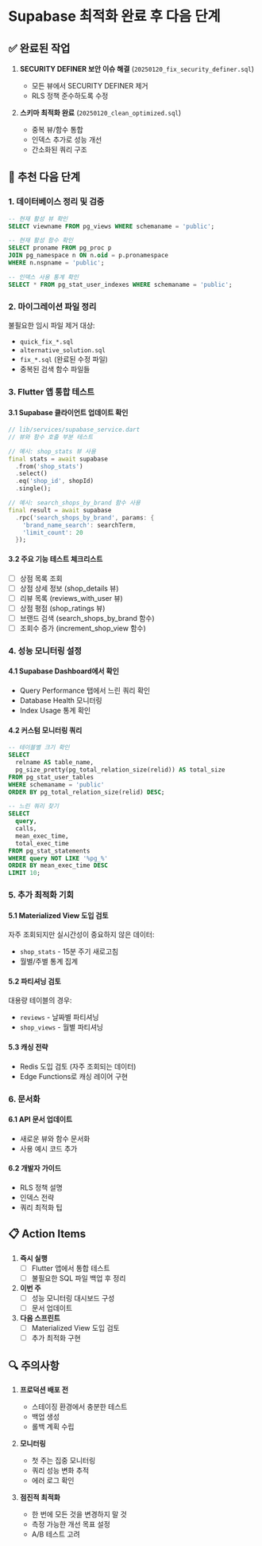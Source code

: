 # Supabase 최적화 완료 후 다음 단계

## ✅ 완료된 작업
1. **SECURITY DEFINER 보안 이슈 해결** (`20250120_fix_security_definer.sql`)
   - 모든 뷰에서 SECURITY DEFINER 제거
   - RLS 정책 준수하도록 수정

2. **스키마 최적화 완료** (`20250120_clean_optimized.sql`)
   - 중복 뷰/함수 통합
   - 인덱스 추가로 성능 개선
   - 간소화된 쿼리 구조

## 🚀 추천 다음 단계

### 1. 데이터베이스 정리 및 검증
```sql
-- 현재 활성 뷰 확인
SELECT viewname FROM pg_views WHERE schemaname = 'public';

-- 현재 활성 함수 확인
SELECT proname FROM pg_proc p
JOIN pg_namespace n ON n.oid = p.pronamespace
WHERE n.nspname = 'public';

-- 인덱스 사용 통계 확인
SELECT * FROM pg_stat_user_indexes WHERE schemaname = 'public';
```

### 2. 마이그레이션 파일 정리
불필요한 임시 파일 제거 대상:
- `quick_fix_*.sql`
- `alternative_solution.sql`
- `fix_*.sql` (완료된 수정 파일)
- 중복된 검색 함수 파일들

### 3. Flutter 앱 통합 테스트

#### 3.1 Supabase 클라이언트 업데이트 확인
```dart
// lib/services/supabase_service.dart
// 뷰와 함수 호출 부분 테스트

// 예시: shop_stats 뷰 사용
final stats = await supabase
  .from('shop_stats')
  .select()
  .eq('shop_id', shopId)
  .single();

// 예시: search_shops_by_brand 함수 사용
final result = await supabase
  .rpc('search_shops_by_brand', params: {
    'brand_name_search': searchTerm,
    'limit_count': 20
  });
```

#### 3.2 주요 기능 테스트 체크리스트
- [ ] 상점 목록 조회
- [ ] 상점 상세 정보 (shop_details 뷰)
- [ ] 리뷰 목록 (reviews_with_user 뷰)
- [ ] 상점 평점 (shop_ratings 뷰)
- [ ] 브랜드 검색 (search_shops_by_brand 함수)
- [ ] 조회수 증가 (increment_shop_view 함수)

### 4. 성능 모니터링 설정

#### 4.1 Supabase Dashboard에서 확인
- Query Performance 탭에서 느린 쿼리 확인
- Database Health 모니터링
- Index Usage 통계 확인

#### 4.2 커스텀 모니터링 쿼리
```sql
-- 테이블별 크기 확인
SELECT 
  relname AS table_name,
  pg_size_pretty(pg_total_relation_size(relid)) AS total_size
FROM pg_stat_user_tables
WHERE schemaname = 'public'
ORDER BY pg_total_relation_size(relid) DESC;

-- 느린 쿼리 찾기
SELECT 
  query,
  calls,
  mean_exec_time,
  total_exec_time
FROM pg_stat_statements
WHERE query NOT LIKE '%pg_%'
ORDER BY mean_exec_time DESC
LIMIT 10;
```

### 5. 추가 최적화 기회

#### 5.1 Materialized View 도입 검토
자주 조회되지만 실시간성이 중요하지 않은 데이터:
- `shop_stats` - 15분 주기 새로고침
- 월별/주별 통계 집계

#### 5.2 파티셔닝 검토
대용량 테이블의 경우:
- `reviews` - 날짜별 파티셔닝
- `shop_views` - 월별 파티셔닝

#### 5.3 캐싱 전략
- Redis 도입 검토 (자주 조회되는 데이터)
- Edge Functions로 캐싱 레이어 구현

### 6. 문서화

#### 6.1 API 문서 업데이트
- 새로운 뷰와 함수 문서화
- 사용 예시 코드 추가

#### 6.2 개발자 가이드
- RLS 정책 설명
- 인덱스 전략
- 쿼리 최적화 팁

## 📋 Action Items

1. **즉시 실행**
   - [ ] Flutter 앱에서 통합 테스트
   - [ ] 불필요한 SQL 파일 백업 후 정리

2. **이번 주**
   - [ ] 성능 모니터링 대시보드 구성
   - [ ] 문서 업데이트

3. **다음 스프린트**
   - [ ] Materialized View 도입 검토
   - [ ] 추가 최적화 구현

## 🔍 주의사항

1. **프로덕션 배포 전**
   - 스테이징 환경에서 충분한 테스트
   - 백업 생성
   - 롤백 계획 수립

2. **모니터링**
   - 첫 주는 집중 모니터링
   - 쿼리 성능 변화 추적
   - 에러 로그 확인

3. **점진적 최적화**
   - 한 번에 모든 것을 변경하지 말 것
   - 측정 가능한 개선 목표 설정
   - A/B 테스트 고려